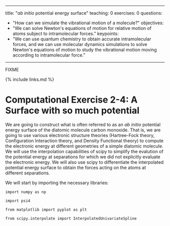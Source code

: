 
---
title: "_ab_ _initio_ potential energy surface"
teaching: 0
exercises: 0
questions:
- "How can we simulate the vibrational motion of a molecule?"
objectives:
- "We can solve Newton's equations of motion for relative motion of atoms subject to intramolecular forces."
keypoints:
- "We can use quantum chemistry to obtain accurate intramolecular forces, and we can use molecular dynamics simulations 
to solve Newton's equations of motion to study the vibrational motion moving according to intramolecular force."
---
FIXME

{% include links.md %}

# Computational Exercise 2-4: A Surface with so much potential
We are going to construct what is often referred to as an $ab$ $initio$ potential energy surface of the diatomic
molecule carbon monoxide.  That is, we are going to use various electronic structure theories (Hartree-Fock theory, Configuration Interaction theory, and Density Functional theory) to compute the electronic energy at different geometries of a simple diatomic molecule.  We will use the interpolation capabilities of scipy to simplify the evalution of the potential energy at separations for which we did not explicitly evaluate the electronic energy.  We will also use scipy to differentiate the interpolated potential energy surface to obtain the forces acting on the atoms at different separations.  

We will start by importing the necessary libraries:

`import numpy as np`

`import psi4`

`from matplotlib import pyplot as plt`

`from scipy.interpolate import InterpolatedUnivariateSpline`
